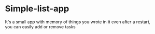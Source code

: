 # Simple-list-app
It's a small app with memory of things you wrote in it even after a restart, you can easily add or remove tasks
